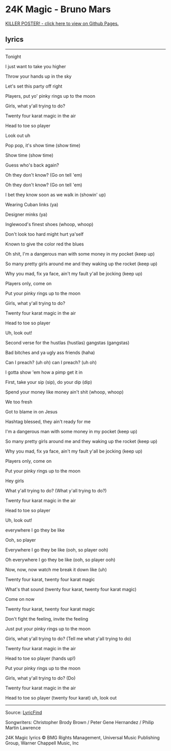 # 24K Magic - Bruno Mars

[KILLER POSTER! - click here to view on Github Pages.](https://sandeepgangaram.github.io/24K-magic/)

## lyrics

---

Tonight

I just want to take you higher

Throw your hands up in the sky

Let's set this party off right

Players, put yo' pinky rings up to the moon

Girls, what y'all trying to do?

Twenty four karat magic in the air

Head to toe so player

Look out uh

Pop pop, it's show time (show time)

Show time (show time)

Guess who's back again?

Oh they don't know? (Go on tell 'em)

Oh they don't know? (Go on tell 'em)

I bet they know soon as we walk in (showin' up)

Wearing Cuban links (ya)

Designer minks (ya)

Inglewood's finest shoes (whoop, whoop)

Don't look too hard might hurt ya'self

Known to give the color red the blues

Oh shit, I'm a dangerous man with some money in my pocket (keep up)

So many pretty girls around me and they waking up the rocket (keep up)

Why you mad, fix ya face, ain't my fault y'all be jocking (keep up)

Players only, come on

Put your pinky rings up to the moon

Girls, what y'all trying to do?

Twenty four karat magic in the air

Head to toe so player

Uh, look out!

Second verse for the hustlas (hustlas) gangstas (gangstas)

Bad bitches and ya ugly ass friends (haha)

Can I preach? (uh oh) can I preach? (uh oh)

I gotta show 'em how a pimp get it in

First, take your sip (sip), do your dip (dip)

Spend your money like money ain't shit (whoop, whoop)

We too fresh

Got to blame in on Jesus

Hashtag blessed, they ain't ready for me

I'm a dangerous man with some money in my pocket (keep up)

So many pretty girls around me and they waking up the rocket (keep up)

Why you mad, fix ya face, ain't my fault y'all be jocking (keep up)

Players only, come on

Put your pinky rings up to the moon

Hey girls

What y'all trying to do? (What y'all trying to do?)

Twenty four karat magic in the air

Head to toe so player

Uh, look out!

everywhere I go they be like

Ooh, so player

Everywhere I go they be like (ooh, so player ooh)

Oh everywhere I go they be like (ooh, so player ooh)

Now, now, now watch me break it down like (uh)

Twenty four karat, twenty four karat magic

What's that sound (twenty four karat, twenty four karat magic)

Come on now

Twenty four karat, twenty four karat magic

Don't fight the feeling, invite the feeling

Just put your pinky rings up to the moon

Girls, what y'all trying to do? (Tell me what y'all trying to do)

Twenty four karat magic in the air

Head to toe so player (hands up!)

Put your pinky rings up to the moon

Girls, what y'all trying to do? (Do)

Twenty four karat magic in the air

Head to toe so player (twenty four karat) uh, look out

---

Source: [LyricFind](https://www.lyricfind.com/)

Songwriters: Christopher Brody Brown / Peter Gene Hernandez / Philip Martin Lawrence

24K Magic lyrics © BMG Rights Management, Universal Music Publishing Group, Warner Chappell Music, Inc
